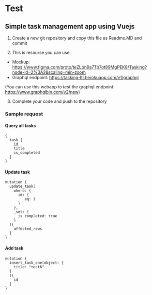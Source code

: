 # Test

## Simple task management app using Vuejs

1. Create a new git repository and copy this file as Readme.MD and commit

2. This is resourse you can use:

- Mockup: https://www.figma.com/proto/teZLon9a7Tp7ot89MgPEK8/Tasking?node-id=2%3A2&scaling=min-zoom
- Graphql endpoint: https://tasking-ltl.herokuapp.com/v1/graphql

(You can use this webapp to test the graphql endpoint: https://www.graphqlbin.com/v2/new)

3. Complete your code and push to the repository


### Sample request

#### Query all tasks
```
{
  task {
    id
    title
    is_completed
  }
}
```

#### Update task
```
mutation {
  update_task(
    where: {
      id: {
        _eq: 1
      }
    },
  	_set: {
      is_completed: true
    }
  ){
    affected_rows
  }
}
```

#### Add task
```
mutation {
  insert_task_one(object: {
    title: "test6"
  }
  ){
    id
  }
}
```
